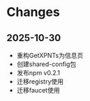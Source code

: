 # Changes

## 2025-10-30
- 重构GetXPNTs为信息页
- 创建shared-config包
- 发布npm v0.2.1
- 迁移registry使用
- 迁移faucet使用
